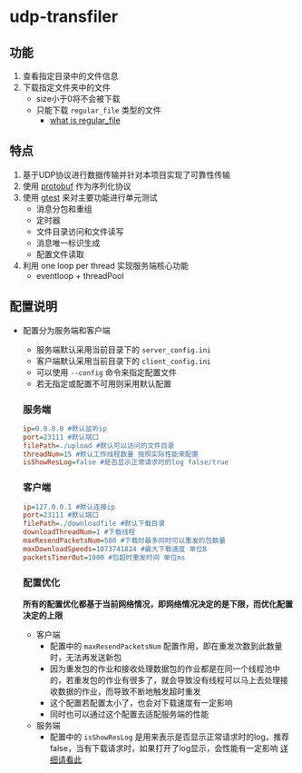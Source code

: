 # udp-transfiler

## 功能
1. 查看指定目录中的文件信息
2. 下载指定文件夹中的文件 
    - size小于0将不会被下载
    - 只能下载 `regular_file` 类型的文件 
        - [what is regular_file](https://en.cppreference.com/w/cpp/filesystem#:~:text=regular%20file%3A%20a%20directory%20entry%20that%20associates%20a%20name%20with%20an%20existing%20file%20(i.e.%20a%20hard%20link).%20If%20multiple%20hard%20links%20are%20supported%2C%20the%20file%20is%20removed%20after%20the%20last%20hard%20link%20to%20it%20is%20removed.)

## 特点
1. 基于UDP协议进行数据传输并针对本项目实现了可靠性传输
2. 使用 [protobuf](https://protobuf.dev/) 作为序列化协议
3. 使用 [gtest](https://google.github.io/googletest/) 来对主要功能进行单元测试
    - 消息分包和重组
    - 定时器
    - 文件目录访问和文件读写
    - 消息唯一标识生成
    - 配置文件读取
4. 利用 one loop per thread 实现服务端核心功能
    - eventloop + threadPool

## 配置说明
- 配置分为服务端和客户端 
    - 服务端默认采用当前目录下的 `server_config.ini`
    - 客户端默认采用当前目录下的 `client_config.ini`
    - 可以使用 `--config` 命令来指定配置文件
    - 若无指定或配置不可用则采用默认配置

    ### 服务端

    ```ini
    ip=0.0.0.0 #默认监听ip
    port=23111 #默认端口
    filePath=./upload #默认可以访问的文件目录
    threadNum=15 #默认工作线程数量 按照实际性能来配置
    isShowResLog=false #是否显示正常请求时的log false/true
    ```

    ### 客户端
    ```ini
   ip=127.0.0.1 #默认连接ip
   port=23111 #默认端口
   filePath=./downloadfile #默认下载目录
   downloadThreadNum=1 #下载线程
   maxResendPacketsNum=500 #下载时最多同时可以重发的包数量
   maxDownloadSpeeds=1073741824 #最大下载速度 单位B
   packetsTimerOut=1000 #包超时重发时间 单位ms
    ```

    ### 配置优化
    **所有的配置优化都基于当前网络情况，即网络情况决定的是下限，而优化配置决定的上限**
    - 客户端
        - 配置中的 `maxResendPacketsNum` 配置作用，即在重发次数到此数量时，无法再发送新包
        - 因为重发包的作业和接收处理数据包的作业都是在同一个线程池中的，若重发包的作业有很多了，就会导致没有线程可以马上去处理接收数据的作业，而导致不断地触发超时重发
        - 这个配置若配置太小了，也会对下载速度有一定影响
        - 同时也可以通过这个配置去适配服务端的性能
    - 服务端
        - 配置中的 `isShowResLog` 是用来表示是否显示正常请求时的log，推荐false，当有下载请求时，如果打开了log显示，会性能有一定影响 [详细请看此](https://kehaha-5.github.io/2024/03/05/%E4%BD%BF%E7%94%A8valgrind%E8%BF%9B%E8%A1%8C%E6%80%A7%E8%83%BD%E5%88%86%E6%9E%90/)


